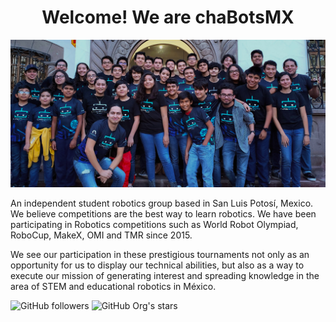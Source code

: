 <h1 align="center">Welcome! We are chaBotsMX</h1>

![](https://github.com/chaBotsMX/.github/blob/main/profile/chaBotsPhoto.png)

An independent student robotics group based in San Luis Potosí, Mexico. We believe competitions are the best way to learn robotics. We have been participating in Robotics competitions such as World Robot Olympiad, RoboCup, MakeX, OMI and TMR since 2015.

We see our participation in these prestigious tournaments not only as an opportunity for us to display our technical abilities, but also as a way to execute our mission of generating interest and spreading knowledge in the area of STEM and educational robotics in México. 

![GitHub followers](https://img.shields.io/github/followers/chaBotsMX?style=for-the-badge&logo=github&color=44C0FF&link=https%3A%2F%2Fgithub.com%2FchaBotsMX)
![GitHub Org's stars](https://img.shields.io/github/stars/chaBotsMX?style=for-the-badge&color=44C0FF)
